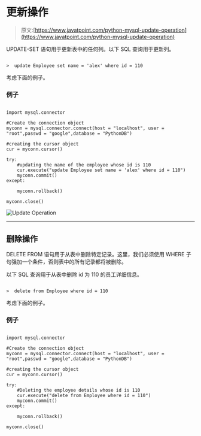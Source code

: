 # 更新操作

> 原文:[https://www.javatpoint.com/python-mysql-update-operation](https://www.javatpoint.com/python-mysql-update-operation)

UPDATE-SET 语句用于更新表中的任何列。以下 SQL 查询用于更新列。

```

>  update Employee set name = 'alex' where id = 110

```

考虑下面的例子。

### 例子

```

import mysql.connector

#Create the connection object 
myconn = mysql.connector.connect(host = "localhost", user = "root",passwd = "google",database = "PythonDB")

#creating the cursor object
cur = myconn.cursor()

try:
    #updating the name of the employee whose id is 110
    cur.execute("update Employee set name = 'alex' where id = 110")
    myconn.commit()
except:

    myconn.rollback()

myconn.close()

```

![Update Operation](img/c643f3f52fdcfd1ba2dfb5ab0df49823.png)

* * *

## 删除操作

DELETE FROM 语句用于从表中删除特定记录。这里，我们必须使用 WHERE 子句强加一个条件，否则表中的所有记录都将被删除。

以下 SQL 查询用于从表中删除 id 为 110 的员工详细信息。

```

>  delete from Employee where id = 110

```

考虑下面的例子。

### 例子

```

import mysql.connector

#Create the connection object 
myconn = mysql.connector.connect(host = "localhost", user = "root",passwd = "google",database = "PythonDB")

#creating the cursor object
cur = myconn.cursor()

try:
    #Deleting the employee details whose id is 110
    cur.execute("delete from Employee where id = 110")
    myconn.commit()
except:

    myconn.rollback()

myconn.close()

```